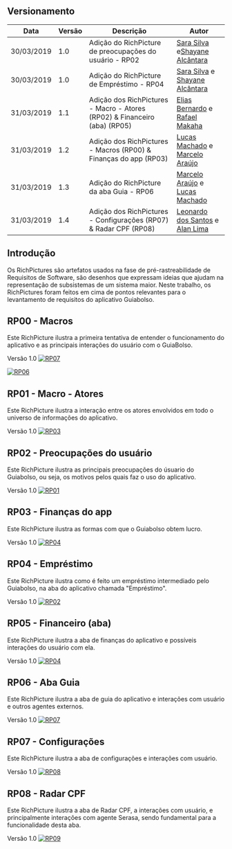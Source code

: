 
## Versionamento

| Data | Versão | Descrição | Autor |
|--|--|--|--|
| 30/03/2019 | 1.0 | Adição do RichPicture de preocupações do usuário - RP02| [Sara Silva](https://github.com/silvasara) e[Shayane Alcântara](https://github.com/shayanealcantara) |
| 30/03/2019 | 1.0 | Adição do RichPicture de Empréstimo - RP04| [Sara Silva](https://github.com/silvasara) e [Shayane Alcântara](https://github.com/shayanealcantara) |
| 31/03/2019 | 1.1 | Adição dos RichPictures - Macro - Atores (RP02) & Financeiro (aba) (RP05)| [Elias Bernardo](https://github.com/silvasara) e [Rafael Makaha](https://github.com/rafaelmakaha) |
| 31/03/2019 | 1.2 | Adição dos RichPictures - Macros (RP00) & Finanças do app (RP03)| [Lucas Machado](https://github.com/lmmLucasMachado) e [Marcelo Araújo](https://github.com/santosm46) |
| 31/03/2019 | 1.3 | Adição do RichPicture da aba Guia - RP06| [Marcelo Araújo](https://github.com/santosm46) e [Lucas Machado](https://github.com/lmmLucasMachado) |
| 31/03/2019 | 1.4 | Adição dos RichPictures - Configurações (RP07) & Radar CPF (RP08)| [Leonardo dos Santos](https://github.com/leossb36) e [Alan Lima](https://github.com/alanrslima) |

## **Introdução**
Os RichPictures são artefatos usados na fase de pré-rastreabilidade de Requisitos de Software, são desenhos que expressam ideias que ajudam na representação de subsistemas de um sistema maior. Neste trabalho, os RichPictures foram feitos em cima de pontos relevantes para o levantamento de requisitos do aplicativo Guiabolso.

## **RP00 - Macros**
Este RichPicture ilustra a primeira tentativa de entender o funcionamento do aplicativo e as principais interações do usuário com o GuiaBolso.

Versão 1.0
[ ![RP07](./../img/rich_picture_macro_02.jpg) ](./../img/rich_picture_macro_02.jpg)

[ ![RP06](./../img/rich_picture_macro_01.jpg) ](./../img/rich_picture_macro_01.jpg)

## **RP01 - Macro - Atores**
Este RichPicture ilustra a interação entre os atores envolvidos em todo o universo de informações do aplicativo.

Versão 1.0
[ ![RP03](./../img/rich_picture_macro_atores.png) ](./../img/rich_picture_macro_atores.png)

## **RP02 - Preocupações do usuário**
Este RichPicture ilustra as principais preocupações do úsuario do Guiabolso, ou seja, os motivos pelos quais faz o uso do aplicativo.

Versão 1.0
[ ![RP01](./../img/rich_picture_preocupacoes.png) ](./../img/rich_picture_preocupacoes.png)


## **RP03 - Finanças do app**
Este RichPicture ilustra as formas com que o Guiabolso obtem lucro.

Versão 1.0
[ ![RP04](./../img/rich_picture_financas_do_app.png) ](./../img/rich_picture_financas_do_app.png)

## **RP04 - Empréstimo**
Este RichPicture ilustra como é feito um empréstimo intermediado pelo Guiabolso, na aba do aplicativo chamada "Empréstimo".

Versão 1.0
[ ![RP02](./../img/rich_picture_emprestimos.png) ](./../img/rich_picture_emprestimos.png)

## **RP05 - Financeiro (aba)**
Este RichPicture ilustra a aba de finanças do aplicativo e possíveis interações do usuário com ela.

Versão 1.0
[ ![RP04](./../img/rich_picture_financas.png) ](./../img/rich_picture_financas.png)

## **RP06 - Aba Guia**
Este RichPicture ilustra a aba de guia do aplicativo e interações com usuário e outros agentes externos.

Versão 1.0
[ ![RP07](./../img/rich_picture_guia.png) ](./../img/rich_picture_guia.png)

## **RP07 - Configurações**
Este RichPicture ilustra a aba de configurações e interações com usuário.

Versão 1.0
[ ![RP08](./../img/rich_picture_configuracao.jpg) ](./../img/rich_picture_configuracao.jpg)

## **RP08 - Radar CPF**
Este RichPicture ilustra a aba de Radar CPF, a interações com usuário, e principalmente interações com agente Serasa, sendo fundamental para a funcionalidade desta aba.

Versão 1.0
[ ![RP09](./../img/rich_picture_radar_cpf.jpg) ](./../img/rich_picture_radar_cpf.jpg)